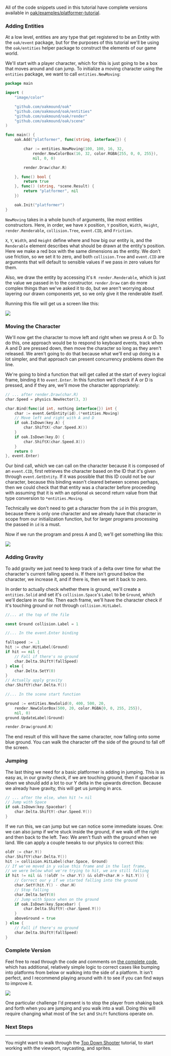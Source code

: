 All of the code snippets used in this tutorial have complete versions available in [oak/examples/platformer-tutorial](https://github.com/oakmound/oak/tree/release/2.0.0/examples/platfomer-tutorial).

### Adding Entities

At a low level, entities are any type that get registered to be an Entity with the `oak/event` package, but for the purposes of this tutorial we'll be using the `oak/entities` helper package to construct the elements of our game world.

We'll start with a player character, which for this is just going to be a box that moves around and can jump. To initialize a moving character using the `entities` package, we want to call `entities.NewMoving`:

```go
package main

import (
	"image/color"

	"github.com/oakmound/oak"
	"github.com/oakmound/oak/entities"
	"github.com/oakmound/oak/render"
	"github.com/oakmound/oak/scene"
)

func main() {
    oak.Add("platformer", func(string, interface{}) {

        char := entities.NewMoving(100, 100, 16, 32,
            render.NewColorBox(16, 32, color.RGBA{255, 0, 0, 255}),
            nil, 0, 0)

        render.Draw(char.R)

    }, func() bool {
        return true
    }, func() (string, *scene.Result) {
        return "platformer", nil
    })

    oak.Init("platformer")
}
```

`NewMoving` takes in a whole bunch of arguments, like most entities constructors. Here, in order, we have `X` position, `Y` position, `Width`, `Height`, `render.Renderable`, `collision.Tree`, `event.CID`, and `Friction`. 

`X`, `Y`, `Width`, and `Height` define where and how big our entity is, and the `Renderable` element describes what should be drawn at the entity's position. Here we make a red box with the same dimensions as the entity. We don't use friction, so we set it to zero, and both `collision.Tree` and `event.CID` are arguments that will default to sensible values if we pass in zero values for them.

Also, we draw the entity by accessing it's `R render.Renderable`, which is just the value we passed in to the constructor. `render.Draw` can do more complex things than we've asked it to do, but we aren't worrying about layering our drawn components yet, so we only give it the renderable itself. 

Running this file will get us a screen like this:

![](https://i.imgur.com/hLJLDlL.png)

### Moving the Character

We'll now get the character to move left and right when we press A or D. To do this, one approach would be to respond to keyboard events, track when A and D are pressed down, then move the character so long as they aren't released. We aren't going to do that because what we'll end up doing is a lot simpler, and that approach can present concurrency problems down the line. 

We're going to bind a function that will get called at the start of every logical frame, binding it to `event.Enter`. In this function we'll check if A or D is pressed, and if they are, we'll move the character appropriately:

```go
// ... after render.Draw(char.R)
char.Speed = physics.NewVector(3, 3)

char.Bind(func(id int, nothing interface{}) int {
    char := event.GetEntity(id).(*entities.Moving)
    // Move left and right with A and D
    if oak.IsDown(key.A) {
        char.ShiftX(-char.Speed.X())
    }
    if oak.IsDown(key.D) {
        char.ShiftX(char.Speed.X())
    }
    return 0
}, event.Enter)
``` 

Our bind call, which we can call on the character because it is composed of an `event.CID`, first retrieves the character based on the ID that it's given through `event.GetEntity`. If it was possible that this ID could not be our character, because this binding wasn't cleared between scenes perhaps, then we could check that that entity was a character before proceeding with assuming that it is with an optional `ok` second return value from that type conversion to `*entities.Moving`.

Technically we don't need to get a character from the `id` in this program, because there is only one character and we already have that character in scope from our initialization function, but for larger programs processing the passed in `id` is a must.

Now if we run the program and press A and D, we'll get something like this:

![](https://i.imgur.com/48CUhup.gif)

### Adding Gravity

To add gravity we just need to keep track of a delta over time for what the character's current falling speed is. If there isn't ground below the character, we increase it, and if there is, then we set it back to zero. 

In order to actually check whether there is ground, we'll create a `entities.Solid` and set it's `collision.Space`'s `Label` to be `Ground`, which we'll declare in our file. Then each frame, we'll have the character check if it's touching ground or not through `collision.HitLabel`. 

```go
//... at the top of the file

const Ground collision.Label = 1

//... In the event.Enter binding

fallspeed := .1
hit := char.HitLabel(Ground)
if hit == nil {
    // Fall if there's no ground
    char.Delta.ShiftY(fallSpeed)
} else {
    char.Delta.SetY(0)
}
// Actually apply gravity
char.ShiftY(char.Delta.Y())

//... In the scene start function

ground := entities.NewSolid(0, 400, 500, 20,
    render.NewColorBox(500, 20, color.RGBA{0, 0, 255, 255}),
    nil, 0)
ground.UpdateLabel(Ground)

render.Draw(ground.R)

```

The end result of this will have the same character, now falling onto some blue ground. You can walk the character off the side of the ground to fall off the screen.


### Jumping

The last thing we need for a basic platformer is adding in jumping. This is as easy as, in our gravity check, if we are touching ground, then if spacebar is down we should add a lot to our Y delta in the upwards direction. Because we already have gravity, this will get us jumping in arcs. 

```go
// ... after the else, when hit != nil
// Jump with Space
if oak.IsDown(key.Spacebar) {
    char.Delta.ShiftY(-char.Speed.Y())
}
```

If we run this, we can jump but we can notice some immediate issues. One: we can also jump if we're stuck inside the ground, if we walk off the right and then back to the left. Two: We aren't flush with the ground when we land. We can apply a couple tweaks to our physics to correct this:

```go
oldY := char.Y()
char.ShiftY(char.Delta.Y())
hit := collision.HitLabel(char.Space, Ground)
// If we've moved in y value this frame and in the last frame,
// we were below what we're trying to hit, we are still falling
if hit != nil && !(oldY != char.Y() && oldY+char.H > hit.Y()) {
    // Correct our y if we started falling into the ground
    char.SetY(hit.Y() - char.H)
    // Stop falling
    char.Delta.SetY(0)
    // Jump with Space when on the ground
    if oak.IsDown(key.Spacebar) {
        char.Delta.ShiftY(-char.Speed.Y())
    }
    aboveGround = true
} else {
    // Fall if there's no ground
    char.Delta.ShiftY(fallSpeed)
}		
```

### Complete Version

Feel free to read through the code and comments on [the complete code](https://github.com/oakmound/oak/blob/release/2.0.0/examples/platfomer-tutorial/6-complete/complete.go), which has additional, relatively simple logic to correct cases like bumping into platforms from below or walking into the side of a platform. It isn't perfect, and I recommend playing around with it to see if you can find ways to improve it.

![](https://i.imgur.com/kElEyM1.gif)


One particular challenge I'd present is to stop the player from shaking back and forth when you are jumping and you walk into a wall. Doing this will require changing what most of the `Set` and `Shift` functions operate on. 

### Next Steps

***

You might want to walk through the [Top Down Shooter](https://github.com/oakmound/oak/wiki/A-Top-Down-Shooter) tutorial, to start working with the viewport, raycasting, and sprites.